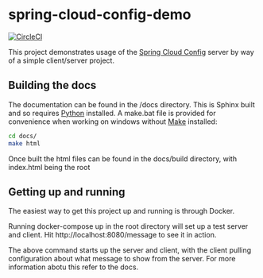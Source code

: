 # spring-cloud-config-demo
[![CircleCI](https://circleci.com/gh/mattztech/spring-cloud-config-demo/tree/master.svg?style=svg)](https://circleci.com/gh/mattztech/spring-cloud-config-demo/tree/master)

This project demonstrates usage of the [Spring Cloud Config](https://cloud.spring.io/spring-cloud-config/) server by way of a simple client/server project.

## Building the docs

The documentation can be found in the /docs directory. This is Sphinx built and so requires [Python](https://www.python.org/) installed. A make.bat file is provided for convenience when working on windows without [Make](http://gnuwin32.sourceforge.net/packages/make.htm) installed:

```bash
cd docs/
make html
```

Once built the html files can be found in the docs/build directory, with index.html being the root

## Getting up and running

The easiest way to get this project up and running is through Docker. 

Running docker-compose up in the root directory will set up a test server and client. Hit http://localhost:8080/message to see it in action.

The above command starts up the server and client, with the client pulling configuration about what message to show from the server. For more information abotu this refer to the docs.
